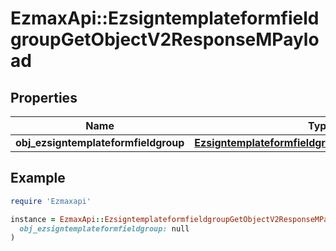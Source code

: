 # EzmaxApi::EzsigntemplateformfieldgroupGetObjectV2ResponseMPayload

## Properties

| Name | Type | Description | Notes |
| ---- | ---- | ----------- | ----- |
| **obj_ezsigntemplateformfieldgroup** | [**EzsigntemplateformfieldgroupResponseCompound**](EzsigntemplateformfieldgroupResponseCompound.md) |  |  |

## Example

```ruby
require 'Ezmaxapi'

instance = EzmaxApi::EzsigntemplateformfieldgroupGetObjectV2ResponseMPayload.new(
  obj_ezsigntemplateformfieldgroup: null
)
```

